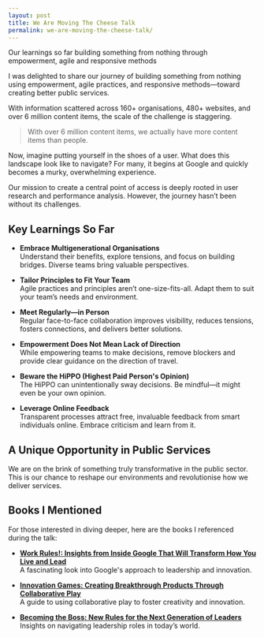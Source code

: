```yaml
---
layout: post
title: We Are Moving The Cheese Talk
permalink: we-are-moving-the-cheese-talk/
---
```


Our learnings so far building something from nothing through empowerment, agile and responsive methods

I was delighted to share our journey of building something from nothing using empowerment, agile practices, and responsive methods—toward creating better public services.

With information scattered across 160+ organisations, 480+ websites, and over 6 million content items, the scale of the challenge is staggering.

> With over 6 million content items, we actually have more content items than people.

Now, imagine putting yourself in the shoes of a user. What does this landscape look like to navigate? For many, it begins at Google and quickly becomes a murky, overwhelming experience.

Our mission to create a central point of access is deeply rooted in user research and performance analysis. However, the journey hasn’t been without its challenges.

## Key Learnings So Far

- **Embrace Multigenerational Organisations**  
  Understand their benefits, explore tensions, and focus on building bridges. Diverse teams bring valuable perspectives.
  
- **Tailor Principles to Fit Your Team**  
  Agile practices and principles aren’t one-size-fits-all. Adapt them to suit your team’s needs and environment.

- **Meet Regularly—in Person**  
  Regular face-to-face collaboration improves visibility, reduces tensions, fosters connections, and delivers better solutions.

- **Empowerment Does Not Mean Lack of Direction**  
  While empowering teams to make decisions, remove blockers and provide clear guidance on the direction of travel.

- **Beware the HiPPO (Highest Paid Person's Opinion)**  
  The HiPPO can unintentionally sway decisions. Be mindful—it might even be your own opinion.

- **Leverage Online Feedback**  
  Transparent processes attract free, invaluable feedback from smart individuals online. Embrace criticism and learn from it.

## A Unique Opportunity in Public Services

We are on the brink of something truly transformative in the public sector. This is our chance to reshape our environments and revolutionise how we deliver services.

## Books I Mentioned

For those interested in diving deeper, here are the books I referenced during the talk:

- [**Work Rules!: Insights from Inside Google That Will Transform How You Live and Lead**](http://www.amazon.co.uk/gp/product/B00NLHJKBE/ref=as_li_tl?ie=UTF8&camp=1634&creative=6738&creativeASIN=B00NLHJKBE&linkCode=as2&tag=calsheblo-21&linkId=ORCY5AUYJUWFMELV)  
  A fascinating look into Google's approach to leadership and innovation.

- [**Innovation Games: Creating Breakthrough Products Through Collaborative Play**](http://www.amazon.co.uk/gp/product/0321437292/ref=as_li_tl?ie=UTF8&camp=1634&creative=6738&creativeASIN=0321437292&linkCode=as2&tag=calsheblo-21&linkId=GJHXHCKX6DGAV7KJ)  
  A guide to using collaborative play to foster creativity and innovation.

- [**Becoming the Boss: New Rules for the Next Generation of Leaders**](http://www.amazon.co.uk/gp/product/0062323318/ref=as_li_tl?ie=UTF8&camp=1634&creative=6738&creativeASIN=0062323318&linkCode=as2&tag=calsheblo-21&linkId=6JTHI3RYNS4ZVIZR)  
  Insights on navigating leadership roles in today’s world.